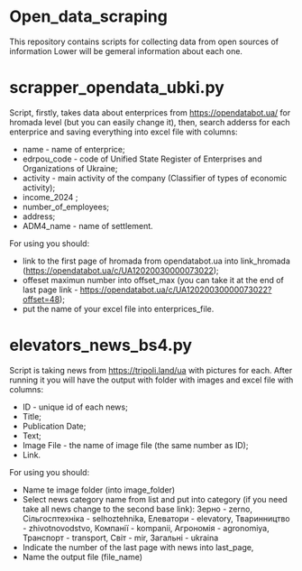 # Open_data_scraping
This repository contains scripts for collecting data from open sources of information
Lower will be gemeral information about each one.

# scrapper_opendata_ubki.py
Script, firstly, takes data about enterprices from https://opendatabot.ua/ for hromada level (but you can easily change it), then, search adderss for each enterprice and saving everything into excel file with columns:
- name - name of enterprice;
- edrpou_code - code of Unified State Register of Enterprises and Organizations of Ukraine;
- activity - main activity of the company (Classifier of types of economic activity);
- income_2024 ;
- number_of_employees;
- address;
- ADM4_name - name of settlement.

For using you should:
- link to the first page of hromada from opendatabot.ua into link_hromada (https://opendatabot.ua/c/UA12020030000073022);
- offeset maximun number into offset_max (you can take it at the end of last page link - https://opendatabot.ua/c/UA12020030000073022?offset=48);
- put the name of your excel file into enterprices_file.


# elevators_news_bs4.py
Script is taking news from https://tripoli.land/ua with pictures for each.
After running it you will have the output with folder with images and excel file with columns:
- ID - unique id of each news;
- Title;
- Publication Date;
- Text;
- Image File - the name of image file (the same number as ID);
- Link.

For using you should:

- Name te image folder (into image_folder)
- Select news category name from list and put into category (if you need take all news change to the second base link):
Зерно - zerno, 
Сільгосптехніка - selhoztehnika,
Елеватори - elevatory,
Тваринництво - zhivotnovodstvo,
Компанії - kompanii,
Агрономія - agronomiya,
Транспорт - transport,
Світ - mir,
Загальні - ukraina
- Indicate the number of the last page with news into last_page,
- Name the output file (file_name)


